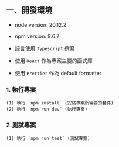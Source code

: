 ## 一、開發環境

- node version: 20.12.2
- npm version: 9.6.7

- 語言使用 `Typescript` 撰寫
- 使用 `React` 作為專案主要的函式庫
- 使用 `Prettier` 作為 default formatter

### 1. 執行專案

    (1) 執行 `npm install` (安裝專案所需要的套件)
    (2) 執行 `npm run dev` (執行專案)

### 2.測試專案

    (1) 執行 `npm run test` (測試專案)
